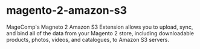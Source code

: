 # magento-2-amazon-s3
MageComp's Magneto 2 Amazon S3 Extension allows you to upload, sync, and bind all of the data from your Magento 2 store, including downloadable products, photos, videos, and catalogues, to Amazon S3 servers.
